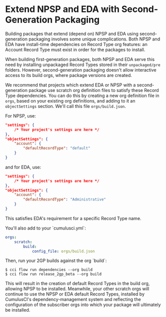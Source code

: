 # Extend NPSP and EDA with Second-Generation Packaging

Building packages that extend (depend on) NPSP and EDA using
second-generation packaging involves some unique complications. Both
NPSP and EDA have install-time dependencies on Record Type org features:
an Account Record Type must exist in order for the packages to install.

When building first-generation packages, both NPSP and EDA serve this
need by installing unpackaged Record Types stored in their
`unpackaged/pre` folders. However, second-generation packaging doesn\'t
allow interactive access to its build orgs, where package versions are
created.

We recommend that projects which extend EDA or NPSP with a
second-generation package use scratch org definition files to satisfy
these Record Type dependencies. You can do this by creating a new org
definition file in `orgs`, based on your existing org definitions, and
adding to it an `objectSettings` section. We\'ll call this file
`orgs/build.json`.

For NPSP, use:

```json
"settings": {
    /* Your project's settings are here */
},
"objectSettings": {
    "account": {
        "defaultRecordType": "default"
    }
}
```

and for EDA, use:

```json
"settings": {
    /* Your project's settings are here */
},
"objectSettings": {
    "account": {
        "defaultRecordType": "Administrative"
    }
}
```

This satisfies EDA\'s requirement for a specific Record Type name.

You\'ll also add to your \`cumulusci.yml\`:

```yaml
orgs:
    scratch:
        build:
            config_file: orgs/build.json
```

Then, run your 2GP builds against the org \`build\`:

```console
$ cci flow run dependencies --org build
$ cci flow run release_2gp_beta --org build
```

This will result in the creation of default Record Types in the build
org, allowing NPSP to be installed. Meanwhile, your other scratch orgs
will continue to use the NPSP or EDA default Record Types, installed by
CumulusCI\'s dependency-management system and reflecting the
configuration of the subscriber orgs into which your package will
ultimately be installed.
